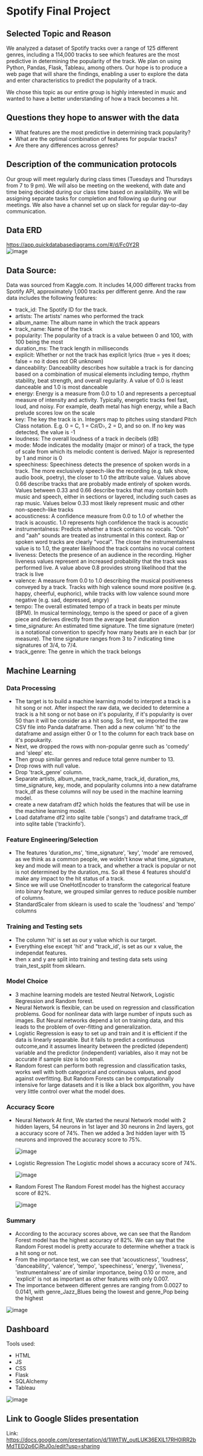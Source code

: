 # Spotify Final Project

## Selected Topic and Reason 

We analyzed a dataset of Spotify tracks over a range of 125 different genres, including a 114,000 tracks to see which features are the most predictive in determining the popularity of the track. We plan on using Python, Pandas, Flask, Tableau, among others. Our hope is to produce a web page that will share the findings, enabling a user to explore the data and enter characteristics to predict the popularity of a track. 

We chose this topic as our entire group is highly interested in music and wanted to have a better understanding of how a track becomes a hit. 

## Questions they hope to answer with the data

- What features are the most predictive in determining track popularity?
- What are the optimal combination of features for popular tracks?
- Are there any differences across genres?

## Description of the communication protocols

Our group will meet regularly during class times (Tuesdays and Thursdays from 7 to 9 pm). We will also be meeting on the weekend, with date and time being decided during our class time based on availability. We will be assigning separate tasks for completion and following up during our meetings. We also have a channel set up on slack for regular day-to-day communication. 

## Data ERD
https://app.quickdatabasediagrams.com/#/d/Fc0Y2R </br>
![image](https://user-images.githubusercontent.com/107721712/202347548-5c6d9ba7-8e67-4a60-bda4-b2f5694f8fef.png)

## Data Source:
Data was sourced from Kaggle.com. It includes 14,000 different tracks from Spotify API, approximately 1,000 tracks per different genre. And the raw data includes the following features:

  - track_id: The Spotify ID for the track.
  - artists: The artists' names who performed the track
  - album_name: The album name in which the track appears
  - track_name: Name of the track
  - popularity: The popularity of a track is a value between 0 and 100, with 100 being the most
  - duration_ms: The track length in milliseconds
  - explicit: Whether or not the track has explicit lyrics (true = yes it does; false = no it does not OR unknown)
  - danceability: Danceability describes how suitable a track is for dancing based on a combination of musical elements including tempo, rhythm stability, beat strength, and overall regularity. A value of 0.0 is least danceable and 1.0 is most danceable
  - energy: Energy is a measure from 0.0 to 1.0 and represents a perceptual measure of intensity and activity. Typically, energetic tracks feel fast, loud, and noisy. For example, death metal has high energy, while a Bach prelude scores low on the scale
  - key: The key the track is in. Integers map to pitches using standard Pitch Class notation. E.g. 0 = C, 1 = C♯/D♭, 2 = D, and so on. If no key was detected, the value is -1
  - loudness: The overall loudness of a track in decibels (dB)
  - mode: Mode indicates the modality (major or minor) of a track, the type of scale from which its melodic content is derived. Major is represented by 1 and minor is 0
  - speechiness: Speechiness detects the presence of spoken words in a track. The more exclusively speech-like the recording (e.g. talk show, audio book, poetry), the closer to 1.0 the attribute value. Values above 0.66 describe tracks that are probably made entirely of spoken words. Values between 0.33 and 0.66 describe tracks that may contain both music and speech, either in sections or layered, including such cases as rap music. Values below 0.33 most likely represent music and other non-speech-like tracks
  - acousticness: A confidence measure from 0.0 to 1.0 of whether the track is acoustic. 1.0 represents high confidence the track is acoustic
  - instrumentalness: Predicts whether a track contains no vocals. "Ooh" and "aah" sounds are treated as instrumental in this context. Rap or spoken word tracks are clearly "vocal". The closer the instrumentalness value is to 1.0, the greater likelihood the track contains no vocal content
  - liveness: Detects the presence of an audience in the recording. Higher liveness values represent an increased probability that the track was performed live. A value above 0.8 provides strong likelihood that the track is live
  - valence: A measure from 0.0 to 1.0 describing the musical positiveness conveyed by a track. Tracks with high valence sound more positive (e.g. happy, cheerful, euphoric), while tracks with low valence sound more negative (e.g. sad, depressed, angry)
  - tempo: The overall estimated tempo of a track in beats per minute (BPM). In musical terminology, tempo is the speed or pace of a given piece and derives directly from the average beat duration
  - time_signature: An estimated time signature. The time signature (meter) is a notational convention to specify how many beats are in each bar (or measure). The time signature ranges from 3 to 7 indicating time signatures of 3/4, to 7/4.
  - track_genre: The genre in which the track belongs

## Machine Learning
### Data Processing
  - The target is to build a machine learning model to interpret a track is a hit song or not. After inspect the raw data, we decided to determine a track is a hit song or not base on it's popularity, if it's popularity is over 50 than it will be consider as a hit song. So first, we imported the raw CSV file into Panda dataframe. Then add a new column 'hit' to the dataframe and assign either 0 or 1 to the column for each track base on it's popukarity. 
  - Next, we dropped the rows with non-popular genre such as 'comedy' and 'sleep' etc. 
  - Then group similar genres and reduce total genre number to 13.
  - Drop rows with null value.
  - Drop 'track_genre' column.
  - Separate artists, album_name, track_name, track_id, duration_ms, time_signature, key, mode, and popularity columns into a new dataframe track_df as these columns will noy be used in the machine learning model.
  - create a new datafram df2 which holds the features that will be use in the machine learning model.
  - Load dataframe df2 into sqlite table ('songs') and dataframe track_df into sqlite table ('trackinfo').
  
### Feature Engineering/Selection
  - The features 'duration_ms', 'time_signature', 'key', 'mode' are removed, as we think as a common people, we woldn't know what time_signature, key and mode will mean to a track, and whether a track is popular or not is not determined by the duration_ms. So all these 4 features should'd make any impact to the hit status of a track.
  - Since we will use OneHotEncoder to transform the categorical feature into binary feature, we grouped similar genres to reduce posible number of columns.
  - StandardScaler from sklearn is used to scale the 'loudness' and 'tempo' columns 

### Training and Testing sets
  - The column 'hit' is set as our y value which is our target.
  - Everything else except 'hit' and "track_id', is set as our x value, the independat features.
  - then x and y are split into training and testing data sets using train_test_split from sklearn.

### Model Choice
  - 3 machine learning models are tested Neutral Network, Logistic Regression and Random forest.
  - Neural Network is flexible, can be used on regression and classification problems. Good for nonlinear data with large number of inputs such as images. But Neural networks depend a lot on training data, and this leads to the problem of over-fitting and generalization.
  - Logistic Regression is easy to set up and train and it is efficient if the data is linearly separable. But it fails to predict a continuous outcome,and it assumes linearity between the predicted (dependent) variable and the predictor (independent) variables, also it may not be accurate if sample size is too small.
  - Random forest can perform both regression and classification tasks, works well with both categorical and continuous values, and good against overfitting. But Random Forests can be computationally intensive for large datasets and it is like a black box algorithm, you have very little control over what the model does. 

### Accuracy Score
  - Neural Network
    At first, We started the neural Network model with 2 hidden layers, 54 neurons in 1st layer and 30 neurons in 2nd layers, got a accuracy score of 74%. Then we added a 3rd hidden layer with 15 neurons and improved the accuracy score to 75%.
    
    ![image](https://user-images.githubusercontent.com/108709071/205805423-29ec9f0d-4452-4d63-8b27-9ec086bbb482.png)

  - Logistic Regression
    The Logistic model shows a accuracy score of 74%.
    
    ![image](https://user-images.githubusercontent.com/108709071/205805497-a045e1e5-be3f-4fe8-b25f-b4e4262a358c.png)

  - Random Forest
    The Random Forest model has the highest accuracy score of 82%.
    
    ![image](https://user-images.githubusercontent.com/108709071/205805541-e0271ff4-0bef-4c46-8a9c-2e319a6d6332.png)

### Summary
  - According to the accuracy scores above, we can see that the Random Forest model has the highest accuracy of 82%. We can say that the Random Forest model is pretty accurate to determine whether a track is a hit song or not.
  - From the importance test, we can see that 'acousticness', 'loudness', 'danceability', 'valence', 'tempo', 'speechiness', 'energy', 'liveness', 'instrumentalness' are of similar importance, being 0.10 or more, and 'explicit' is not as important as other features with only 0.007.
  - The importance between different genres are ranging from 0.0027 to 0.0141, with genre_Jazz_Blues being the lowest and genre_Pop being the highest
  
  ![image](https://user-images.githubusercontent.com/108709071/205806839-75495664-7163-4cae-b555-176103e964d6.png)

## Dashboard
Tools used:
- HTML
- JS
- CSS
- Flask
- SQLAlchemy
- Tableau

![image](https://user-images.githubusercontent.com/107721712/205207779-2253d087-49f4-44ff-9303-01c8f29bdb45.png)</br>
## Link to Google Slides presentation
Link:
https://docs.google.com/presentation/d/1lWtTW_outLUK36EXIL17RH0IRR2bMdTED2p6CjRtJ0o/edit?usp=sharing
